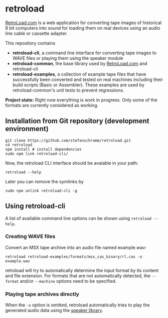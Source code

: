 # retroload

[RetroLoad.com](https://retroload.com/) is a web application for converting tape images of historical 8 bit computers into sound for loading them on real devices using an audio line cable or cassette adapter.

This repository contains

- **retroload-cli**, a command line interface for converting tape images to WAVE files or playing them using the speaker module
- **retroload-common**, the base library used by [RetroLoad.com](https://retroload.com/) and retroload-cli
- **retroload-examples**, a collection of example tape files that have successfully been converted and tested on real machines including their build scripts (Basic or Assembler). These examples are used by retroload-common's unit tests to prevent regressions. 

**Project state:** Right now everything is work in progress. Only some of the formats are currently considered as working.


## Installation from Git repository (development environment)

    git clone https://github.com/stefanschramm/retroload.git
    cd retroload
    npm install # install dependencies
    sudo npm link retroload-cli/

Now, the retroload CLI interface should be avaiable in your path:

    retroload --help

Later you can remove the symlinks by

    sudo npm unlink retroload-cli -g

## Using retroload-cli

A list of available command line options can be shown using `retroload --help`.

### Creating WAVE files

Convert an MSX tape archive into an audio file named example.wav:

    retroload retroload-examples/formats/msx_cas_binary/rl.cas -o example.wav

retroload will try to automatically determine the input format by its content and file extension. For formats that are not automatically detected, the `--format` and/or `--machine` options need to be specified.

### Playing tape archives directly

When the `-o` option is omitted, retroload automatically tries to play the generated audio data using the [speaker library](https://www.npmjs.com/package/speaker).